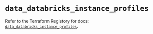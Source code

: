 # `data_databricks_instance_profiles`

Refer to the Terraform Registory for docs: [`data_databricks_instance_profiles`](https://registry.terraform.io/providers/databricks/databricks/1.31.0/docs/data-sources/instance_profiles).
